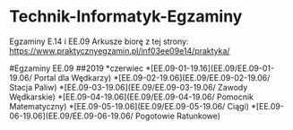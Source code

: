 # Technik-Informatyk-Egzaminy

Egzaminy E.14 i EE.09
Arkusze biorę z tej strony: https://www.praktycznyegzamin.pl/inf03ee09e14/praktyka/

#Egzaminy EE.09
	##2019
		*czerwiec
			*[EE.09-01-19.16](EE.09/EE.09-01-19.06/ Portal dla Wędkarzy)
			*[EE.09-02-19.06](EE.09/EE.09-02-19.06/  Stacja Paliw)
			*[EE.09-03-19.06](EE.09/EE.09-03-19.06/ Zawody Wędkarskie)
			*[EE.09-04-19.06](EE.09/EE.09-04-19.06/ Pomocnik Matematyczny)
			*[EE.09-05-19.06](EE.09/EE.09-05-19.06/ Ciągi)
			*[EE.09-06-19.06](EE.09/EE.09-06-19.06/ Pogotowie Ratunkowe)
